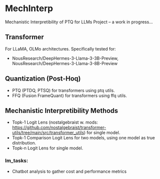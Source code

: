 # MechInterp
Mechanistic Interpretibility of PTQ for LLMs Project – a work in progress...

## Transformer
For LLaMA, OLMo architectures.
Specifically tested for:
- NousResearch/DeepHermes-3-Llama-3-3B-Preview, NousResearch/DeepHermes-3-Llama-3-8B-Preview

## Quantization (Post-Hoq)
- PTQ (PTDQ, PTSQ) for transformers using ptq utils.
- FFQ (Fusion FrameQuant) for transformers using ffq utils. 

## Mechanistic Interpretibility Methods
- Topk-1 Logit Lens (nostalgebraist w. mods: https://github.com/nostalgebraist/transformer-utils/tree/main/src/transformer_utils) for single model.
- Topk-1 Comparison Logit Lens for two models, using one model as true distribution.
- Topk-n Logit Lens for single model.

### lm_tasks:
- Chatbot analysis to gather cost and performance metrics